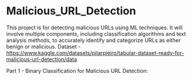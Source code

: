 # Malicious_URL_Detection
This project is for detecting malicious URLs using ML techniques. It will involve multiple components, including classification algorithms and text analysis methods, to accurately identify and categorize URLs as either benign or malicious. Dataset - https://www.kaggle.com/datasets/pilarpieiro/tabular-dataset-ready-for-malicious-url-detection/data


Part 1 - Binary Classification for Malicious URL Detection:
